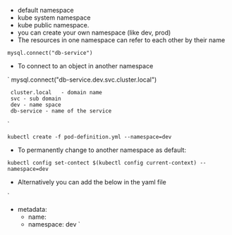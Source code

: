 - default namespace 
- kube system namespace
- kube public namespace. 
- you can create your own namespace (like dev, prod)
- The resources in one namespace can refer to each other by their name 

`
    mysql.connect("db-service")
 `

 - To connect to an object in another namespace
 
`
    mysql.connect("db-service.dev.svc.cluster.local")
     
     cluster.local   - domain name 
     svc - sub domain
     dev - name space
     db-service - name of the service 
 `      
 
 
`
    kubectl create -f pod-definition.yml --namespace=dev
`

- To permanently change to another namespace as default:

`
    kubectl config set-contect $(kubectl config current-context) --namespace=dev   
`

 - Alternatively you can add the below in the yaml file

`
- metadata:
  - name: 
  - namespace: dev
   `
